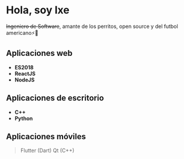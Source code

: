 # Hola, soy Ixe

~~Ingeniero de Software~~, amante de los perritos, open source y del futbol americano⚡🏈

## Aplicaciones web

* **ES2018**
* **ReactJS**
* **NodeJS**

## Aplicaciones de escritorio

* **C++**
* **Python**

## Aplicaciones móviles

> Flutter (Dart)
> Qt (C++)
